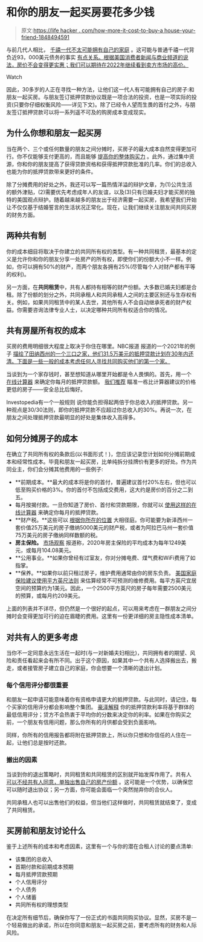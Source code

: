 # 和你的朋友一起买房要花多少钱

> 原文:[https://life hacker . com/how-more-it-cost-to-buy-a house-your-friend-1848494591](https://lifehacker.com/how-much-it-costs-to-buy-a-house-with-your-friend-1848494591)

与前几代人相比， [千禧一代不太可能拥有自己的家庭](https://www.pewresearch.org/social-trends/2020/05/27/as-millennials-near-40-theyre-approaching-family-life-differently-than-previous-generations/) 。这可能与普通千禧一代背负近93，000美元债务的事实 [有点关系。根据美国消费者新闻与商业频道](https://www.cnbc.com/2021/11/09/how-much-debt-millennials-have-on-average.html)[的说法，房价不会变得更实惠；我们可以期待在2022年继续看到卖方市场的高价。](https://www.cnbc.com/2021/12/29/what-will-the-2022-housing-market-look-like.html) 

Watch

因此，30多岁的人正在寻找一种方法，让他们这一代人有可能拥有自己的房子:和朋友一起买房。与朋友签订抵押贷款协议既是一项合法的投资，也是一项实际的投资(只要你仔细权衡风险——详见下文)。除了已经令人望而生畏的首付之外，与朋友签订抵押贷款可以将一系列遥不可及的购房成本变成现实。

## **为什么你想和朋友一起买房**

当在两个、三个或任何数量的朋友之间分摊时，买房子的最大成本自然变得更加可行。你不仅能够支付更高的，而且能够 [提高你的整体购买力](https://www.rockethomes.com/blog/home-buying/buying-home-with-friend) 。此外，通过集中资源，你和你的朋友提高了获得贷款资格和获得抵押贷款批准的几率。你们的总收入也能为你的抵押贷款带来更好的条件。

除了分摊费用的好处之外，我还可以写一篇热情洋溢的辩护文章，为(1)公共生活的额外津贴，(2)需要优先考虑成年人的友谊，以及(3)只有已婚夫妇才能买房的独特的美国观点辩护。随着越来越多的朋友出于经济需要一起买房，我希望我们开始让不仅仅基于结婚誓言的生活状况正常化。现在，让我们继续关注朋友间共同买房的财务方面。

## **两种共有制**

你的成本细目将取决于你建立的共同所有权的类型。有一种共同租赁，最基本的定义是允许你和你的朋友分享一处房产的所有权，即使你们的份额大小不一样。例如，你可以拥有50%的财产，而两个朋友各拥有25%(尽管每个人对财产都有平等的权利)。

另一方面，在**共同租赁**中，共有人都持有相等的财产份额。大多数已婚夫妇都是合租。除了份额的划分之外，共同承租人和共同承租人之间的主要区别还与生存权有关。例如，如果共同租赁中的某人去世，其他所有人不会自动继承死者的财产权益。你需要咨询法律专业人士，以决定哪种共同所有权适合你的情况。

## **共有房屋所有权的成本**

买房的费用明细很大程度上取决于你住在哪里。NBC报道 报道的一个2021年的例子 [描绘了田纳西州的一个三口之家，他们31.5万美元的抵押贷款计划在30年内还清。下面是一些一般的成本考虑任何人寻找共同购买他们的第一个家。](https://www.nbcnews.com/news/us-news/friends-are-buying-homes-together-rcna9087)

当谈到为一个家存钱时，甚至想知道从哪里开始都是令人畏惧的。首先，用一个 [在线计算器](https://www.investopedia.com/mortgage-calculator-5084794) 来确定你每月的抵押贷款额。 [我们推荐](https://lifehacker.com/top-10-things-you-need-to-know-before-you-buy-a-home-1709505200/slides/11) 瞄准一栋比计算器建议的价格更低的房子——安全总比后悔好。

Investopedia有一个一般规则 说你能负担得起两倍于你总收入的抵押贷款。另一种观点是30/30法则，即你的抵押贷款不应超过你总收入的30%。再说一次，在朋友之间处理抵押贷款最明显的好处是集体收入高得多。

## **如何分摊房子的成本**

在确立了共同所有权的条款后(以书面形式！)，您应该记录您计划如何分摊前期成本和经常性成本。毕竟和朋友一起买房，比单纯拆分挂牌价有更多的好处。作为共同业主，你们会分摊其他费用的一些例子:

*   **前期成本。**最大的成本将是你的首付，普遍建议首付20%左右，但也可以低至购买价格的3%。你的首付不包括成交费用，这大约是房价的百分之二到五。
*   每月按揭付款。一旦你知道了房价、首付和贷款期限，你就可以 [使用这样的在线计算器](https://www.investopedia.com/mortgage-calculator-5084794) 来确定你每月的抵押贷款。
*   **财产税。**这些可以 [根据你所在的位置](https://www.millionacres.com/research/property-taxes-state/) 大相径庭。你可能要为新泽西州一套价值25万美元的房子缴纳5000美元的财产税，或者为阿拉巴马州一套价值75万美元的房子缴纳同样数额的税。
*   **房主保险。** [市场观察](https://www.marketwatch.com/picks/guides/insurance/average-home-insurance-cost/) 报道称，2020年房主保险的平均成本为每年1249美元，或每月104.08美元。
*   **公用事业。**如果你曾经有过室友，你对分摊电费、煤气费和WiFi费用了如指掌。
*   **保养。**如果你以前只租过房子，维护费用通常由你的房东负责。 [美国家庭保险建议使用平方英尺法则](https://www.amfam.com/resources/articles/at-home/average-home-maintenance-costs#:~:text=The%20square%20foot%20rule&text=Budget%20about%20%241%20for%20every,or%20about%20%24209%20per%20month.) 来估算经常不可预测的维修费用。每平方英尺宜居空间的预算约为1美元。因此，一个2500平方英尺的房子每年需要2500美元的预算，或每月约209美元。

上面的列表并不详尽，但仍然是一个很好的起点，可以用来考虑在一群朋友之间分摊时会变得更加可行的迫在眉睫的费用。这里有一份更详细的房主隐性成本清单。

## **对共有人的更多考虑**

当你不一定同意永远生活在一起时(与一对新婚夫妇相比)，共同拥有者的期望、风险和责任看起来会有所不同。出于这个原因，如果其中一个共有人选择搬出去，搬走，或者接管房子建立自己的家庭，你会想要一个清晰的退出计划。

### **每个信用评分都很重要**

和朋友一起申请可能意味着你有资格申请更大的抵押贷款。与此同时，请记住，每个买家的信用评分都会影响整个集团。 [豪泽解释](https://houwzer.com/blog/can-i-buy-a-house-with-my-friend-how-mortgages-work-without-a-spouse) 你的抵押贷款利率将基于群体的最低信用评分；贷方不会热衷于平均你的分数来决定你的利率。如果在你购买之前，一个朋友有信用问题，那么你所有的月供都会受到负面影响。

同样，你所有的信用报告都将附在抵押贷款上，所以你只想和你信任的人住在一起，让他们总是按时还款。

### 搬出的因素

当谈到你的退出策略时，共同租赁和共同租赁的区别就开始发挥作用了。共有人 [可以不经共有人同意，单独出售自己的房产份额](https://www.legalzoom.com/articles/joint-tenancy-vs-tenants-in-common) 。这可能是一个优势，以确保您可以随时退出协议；另一方面，你可能会面临一个突然抛弃你的合伙人。

共同承租人也可以出售他们的权益，但当他们这样做时，共同租赁就结束了，变成了共同租赁。

## **买房前和朋友讨论什么**

鉴于上述所有的成本和考虑因素，这里有一个与你的潜在合租人讨论的要点清单:

*   该集团的总收入
*   首期付款和前期成本预期
*   每月抵押贷款预期
*   个人信用评分
*   个人债务
*   个人储蓄
*   共同所有权的理想类型

在决定所有细节后，确保你写了一份正式的书面共同购买协议。显然，买房不是一个轻易做出的承诺，所以在你同意和朋友一起买房之前，要考虑所有的财务和人际风险。